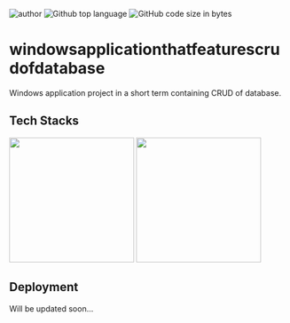 ![author](https://img.shields.io/badge/author-Unperknown-lightgrey.svg)
![Github top language](https://img.shields.io/github/languages/top/Unperknown/LiteralWinformSideProject)
![GitHub code size in bytes](https://img.shields.io/github/languages/code-size/Unperknown/LiteralWinformSideProject)

# windowsapplicationthatfeaturescrudofdatabase

Windows application project in a short term containing CRUD of database.

## Tech Stacks

<img src="https://upload.wikimedia.org/wikipedia/de/thumb/5/5b/Microsoft_.NET_Logo.svg/1200px-Microsoft_.NET_Logo.svg.png" width="225" height="225" />
<img src="https://www.twmicronics.com/web/image/product.template/708/image" width="225" height="225" />

## Deployment

Will be updated soon...